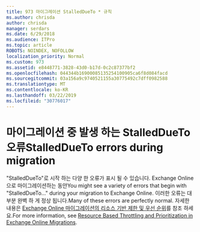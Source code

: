 ```yaml
---
title: 973 마이그레이션 StalledDueTo * 규칙
ms.author: chrisda
author: chrisda
manager: serdars
ms.date: 6/29/2018
ms.audience: ITPro
ms.topic: article
ROBOTS: NOINDEX, NOFOLLOW
localization_priority: Normal
ms.custom: 973
ms.assetid: e8448771-3828-43d0-b17d-0c2c87377bf2
ms.openlocfilehash: 044344b16900085135254100905ca6f8d084facd
ms.sourcegitcommit: 03a156a9c9740521155a30775492c7dff0982588
ms.translationtype: MT
ms.contentlocale: ko-KR
ms.lasthandoff: 03/22/2019
ms.locfileid: "30776017"
---
```

# <a name="stalleddueto-errors-during-migration"></a><span data-ttu-id="7f736-102">마이그레이션 중 발생 하는 StalledDueTo 오류</span><span class="sxs-lookup"><span data-stu-id="7f736-102">StalledDueTo errors during migration</span></span>

<span data-ttu-id="7f736-103">"StalledDueTo"로 시작 하는 다양 한 오류가 표시 될 수 있습니다. Exchange Online으로 마이그레이션하는 동안</span><span class="sxs-lookup"><span data-stu-id="7f736-103">You might see a variety of errors that begin with "StalledDueTo…" during your migration to Exchange Online.</span></span> <span data-ttu-id="7f736-104">이러한 오류는 대부분 완벽 하 게 정상 됩니다.</span><span class="sxs-lookup"><span data-stu-id="7f736-104">Many of these errors are perfectly normal.</span></span> <span data-ttu-id="7f736-105">자세한 내용은 [Exchange Online 마이그레이션의 리소스 기반 제한 및 우선 순위](https://blogs.technet.microsoft.com/exchange/2018/06/25/resource-based-throttling-and-prioritization-in-exchange-online-migrations/)를 참조 하세요.</span><span class="sxs-lookup"><span data-stu-id="7f736-105">For more information, see [Resource Based Throttling and Prioritization in Exchange Online Migrations](https://blogs.technet.microsoft.com/exchange/2018/06/25/resource-based-throttling-and-prioritization-in-exchange-online-migrations/).</span></span>
  

